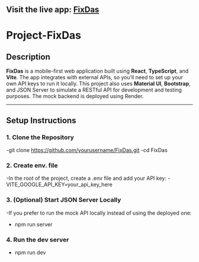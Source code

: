 ## Visit the live app: [FixDas](https://fixdas.netlify.app/)

# Project-FixDas

## Description

**FixDas** is a mobile-first web application built using **React**, **TypeScript**, and **Vite**. The app integrates with external APIs, so you’ll need to set up your own API keys to run it locally. This project also uses **Material UI**, **Bootstrap**, and JSON Server to simulate a RESTful API for development and testing purposes.
The mock backend is deployed using Render.

---

## Setup Instructions

### 1. Clone the Repository
-git clone https://github.com/yourusername/FixDas.git
-cd FixDas

### 2. Create env. file 
-In the root of the project, create a .env file and add your API key:
-VITE_GOOGLE_API_KEY=your_api_key_here

### 3. (Optional) Start JSON Server Locally
-If you prefer to run the mock API locally instead of using the deployed one:
- npm run server

### 4. Run the dev server
- npm run dev
